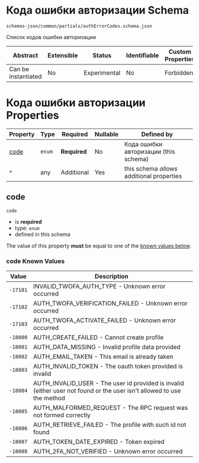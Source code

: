 # Кода ошибки авторизации Schema

```
schemas-json/common/partials/authErrorCodes.schema.json
```

Список кодов ошибки авторизации

| Abstract            | Extensible | Status       | Identifiable | Custom Properties | Additional Properties | Defined In                                                               |
| ------------------- | ---------- | ------------ | ------------ | ----------------- | --------------------- | ------------------------------------------------------------------------ |
| Can be instantiated | No         | Experimental | No           | Forbidden         | Permitted             | [common/partials/authErrorCodes.schema.json](authErrorCodes.schema.json) |

# Кода ошибки авторизации Properties

| Property      | Type   | Required     | Nullable | Defined by                                 |
| ------------- | ------ | ------------ | -------- | ------------------------------------------ |
| [code](#code) | `enum` | **Required** | No       | Кода ошибки авторизации (this schema)      |
| `*`           | any    | Additional   | Yes      | this schema _allows_ additional properties |

## code

`code`

- is **required**
- type: `enum`
- defined in this schema

The value of this property **must** be equal to one of the [known values below](#code-known-values).

### code Known Values

| Value    | Description                                                                                                                |
| -------- | -------------------------------------------------------------------------------------------------------------------------- |
| `-17101` | INVALID_TWOFA_AUTH_TYPE - Unknown error occurred                                                                           |
| `-17102` | AUTH_TWOFA_VERIFICATION_FAILED - Unknown error occurred                                                                    |
| `-17103` | AUTH_TWOFA_ACTIVATE_FAILED - Unknown error occurred                                                                        |
| `-18000` | AUTH_CREATE_FAILED - Cannot create profile                                                                                 |
| `-18001` | AUTH_DATA_MISSING - Invalid profile data provided                                                                          |
| `-18002` | AUTH_EMAIL_TAKEN - This email is already taken                                                                             |
| `-18003` | AUTH_INVALID_TOKEN - The oauth token provided is invalid                                                                   |
| `-18004` | AUTH_INVALID_USER - The user id provided is invalid (either user not found or the user isn&#39;t allowed to use the method |
| `-18005` | AUTH_MALFORMED_REQUEST - The RPC request was not formed correctly                                                          |
| `-18006` | AUTH_RETRIEVE_FAILED - The profile with such id not found                                                                  |
| `-18007` | AUTH_TOKEN_DATE_EXPIRED - Token expired                                                                                    |
| `-18008` | AUTH_2FA_NOT_VERIFIED - Unknown error occurred                                                                             |
